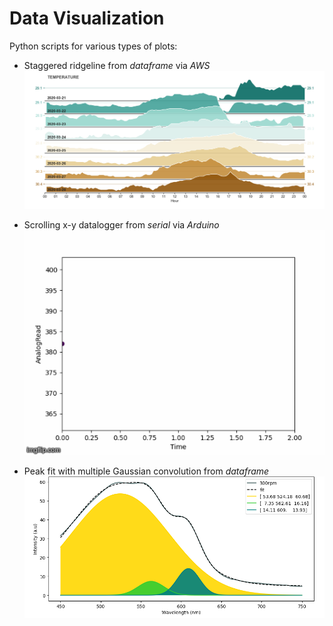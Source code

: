 # Data Visualization
Python scripts for various types of plots:

* Staggered ridgeline from *dataframe* via *AWS* <br />
![Image ridgeline](Temp3.png)

* Scrolling x-y datalogger from *serial* via *Arduino* <br />
![Image plotserial](469946.gif) <br />


* Peak fit with multiple Gaussian convolution from *dataframe* <br />
![Image peakfit](PeakFit1.png)

